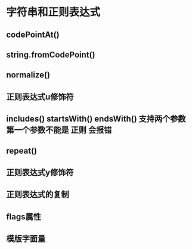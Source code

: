 # 字符串和正则表达式

## codePointAt()

## string.fromCodePoint()

## normalize()

## 正则表达式u修饰符

## includes() startsWith() endsWith() 支持两个参数 第一个参数不能是 正则 会报错

## repeat()

## 正则表达式y修饰符

## 正则表达式的复制

## flags属性

## 模版字面量
